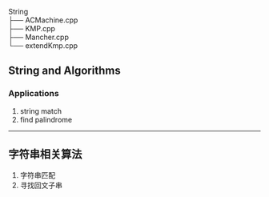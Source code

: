 String <br>
├── ACMachine.cpp<br>
├── KMP.cpp <br>
├── Mancher.cpp <br>
└── extendKmp.cpp <br>

## String and Algorithms
### Applications
1. string match
2. find palindrome

-------

## 字符串相关算法
1. 字符串匹配
2. 寻找回文子串
